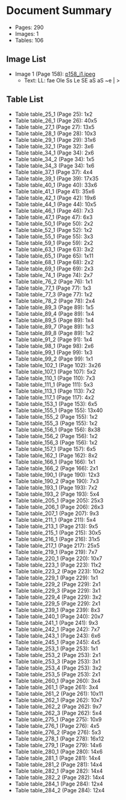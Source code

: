 # Document Summary

- Pages: 290
- Images: 1
- Tables: 106

## Image List

- Image 1 (Page 158): [p158_i1.jpeg](pdf_images/p158_i1.jpeg)
  - Text: LL: fae Ole Ss Le SE aS aS ~e
| >

## Table List

- Table table_25_1 (Page 25): 1x2
- Table table_26_1 (Page 26): 40x5
- Table table_27_1 (Page 27): 13x5
- Table table_28_1 (Page 28): 10x3
- Table table_29_1 (Page 29): 31x6
- Table table_32_1 (Page 32): 3x6
- Table table_34_1 (Page 34): 2x6
- Table table_34_2 (Page 34): 1x5
- Table table_34_3 (Page 34): 1x6
- Table table_37_1 (Page 37): 4x4
- Table table_39_1 (Page 39): 17x35
- Table table_40_1 (Page 40): 33x6
- Table table_41_1 (Page 41): 35x6
- Table table_42_1 (Page 42): 19x6
- Table table_44_1 (Page 44): 10x5
- Table table_46_1 (Page 46): 7x3
- Table table_47_1 (Page 47): 6x3
- Table table_50_1 (Page 50): 2x2
- Table table_52_1 (Page 52): 1x2
- Table table_55_1 (Page 55): 3x3
- Table table_59_1 (Page 59): 2x2
- Table table_63_1 (Page 63): 3x2
- Table table_65_1 (Page 65): 1x11
- Table table_68_1 (Page 68): 2x2
- Table table_69_1 (Page 69): 2x3
- Table table_74_1 (Page 74): 2x7
- Table table_76_2 (Page 76): 1x1
- Table table_77_1 (Page 77): 1x3
- Table table_77_3 (Page 77): 1x2
- Table table_78_2 (Page 78): 2x4
- Table table_89_3 (Page 89): 1x5
- Table table_89_4 (Page 89): 1x4
- Table table_89_5 (Page 89): 1x4
- Table table_89_7 (Page 89): 1x3
- Table table_89_8 (Page 89): 1x2
- Table table_91_2 (Page 91): 1x4
- Table table_98_1 (Page 98): 2x6
- Table table_99_1 (Page 99): 1x3
- Table table_99_2 (Page 99): 1x1
- Table table_102_1 (Page 102): 3x26
- Table table_107_1 (Page 107): 5x2
- Table table_110_1 (Page 110): 7x3
- Table table_111_1 (Page 111): 5x3
- Table table_113_1 (Page 113): 7x2
- Table table_117_1 (Page 117): 4x2
- Table table_153_1 (Page 153): 6x5
- Table table_155_1 (Page 155): 13x40
- Table table_155_2 (Page 155): 1x2
- Table table_155_3 (Page 155): 1x2
- Table table_156_1 (Page 156): 8x38
- Table table_156_2 (Page 156): 1x2
- Table table_156_3 (Page 156): 1x2
- Table table_157_1 (Page 157): 6x5
- Table table_162_1 (Page 162): 8x2
- Table table_166_1 (Page 166): 1x1
- Table table_166_2 (Page 166): 2x1
- Table table_190_1 (Page 190): 12x3
- Table table_190_2 (Page 190): 7x3
- Table table_193_1 (Page 193): 7x2
- Table table_193_2 (Page 193): 5x4
- Table table_205_1 (Page 205): 25x3
- Table table_206_1 (Page 206): 26x3
- Table table_207_1 (Page 207): 9x3
- Table table_211_1 (Page 211): 5x4
- Table table_213_1 (Page 213): 9x5
- Table table_215_1 (Page 215): 30x5
- Table table_216_1 (Page 216): 31x5
- Table table_217_1 (Page 217): 25x5
- Table table_219_1 (Page 219): 7x7
- Table table_220_1 (Page 220): 10x7
- Table table_223_1 (Page 223): 11x2
- Table table_223_2 (Page 223): 10x2
- Table table_229_1 (Page 229): 1x1
- Table table_229_2 (Page 229): 2x1
- Table table_229_3 (Page 229): 3x1
- Table table_229_4 (Page 229): 3x2
- Table table_229_5 (Page 229): 2x1
- Table table_239_1 (Page 239): 8x3
- Table table_240_1 (Page 240): 20x7
- Table table_241_1 (Page 241): 9x3
- Table table_242_1 (Page 242): 7x7
- Table table_243_1 (Page 243): 6x6
- Table table_245_1 (Page 245): 4x5
- Table table_253_1 (Page 253): 1x1
- Table table_253_2 (Page 253): 2x1
- Table table_253_3 (Page 253): 3x1
- Table table_253_4 (Page 253): 3x2
- Table table_253_5 (Page 253): 2x1
- Table table_260_1 (Page 260): 3x4
- Table table_261_1 (Page 261): 3x4
- Table table_261_2 (Page 261): 10x11
- Table table_262_1 (Page 262): 10x7
- Table table_262_2 (Page 262): 9x7
- Table table_262_3 (Page 262): 5x4
- Table table_275_1 (Page 275): 10x9
- Table table_276_1 (Page 276): 4x5
- Table table_276_2 (Page 276): 5x3
- Table table_278_1 (Page 278): 16x12
- Table table_279_1 (Page 279): 14x6
- Table table_280_1 (Page 280): 14x6
- Table table_281_1 (Page 281): 14x4
- Table table_281_2 (Page 281): 14x4
- Table table_282_1 (Page 282): 14x4
- Table table_282_2 (Page 282): 14x4
- Table table_284_1 (Page 284): 12x4
- Table table_284_2 (Page 284): 12x4
